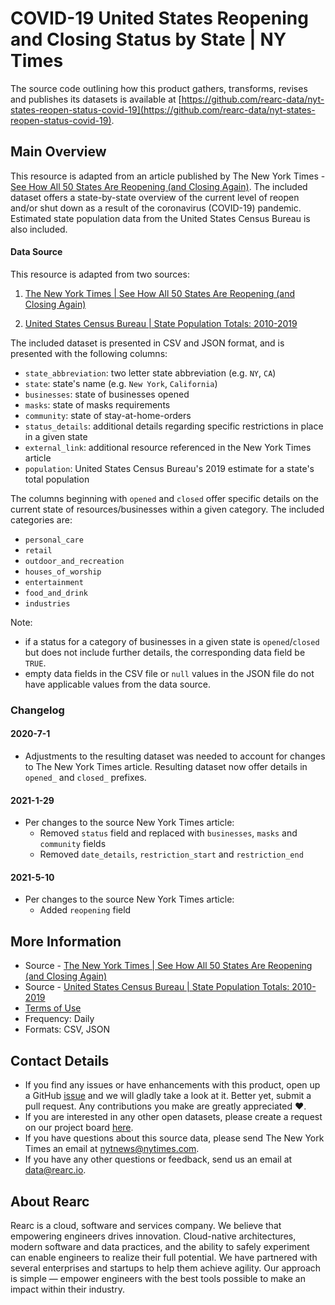 # COVID-19 United States Reopening and Closing Status by State | NY Times

The source code outlining how this product gathers, transforms, revises and publishes its datasets is available at [https://github.com/rearc-data/nyt-states-reopen-status-covid-19](https://github.com/rearc-data/nyt-states-reopen-status-covid-19).

## Main Overview
This resource is adapted from an article published by The New York Times - [See How All 50 States Are Reopening (and Closing Again)](https://www.nytimes.com/interactive/2020/us/states-reopen-map-coronavirus.html). The included dataset offers a state-by-state overview of the current level of reopen and/or shut down as a result of the coronavirus (COVID-19) pandemic. Estimated state population data from the United States Census Bureau is also included.

#### Data Source
This resource is adapted from two sources:

1. [The New York Times | See How All 50 States Are Reopening (and Closing Again)](https://www.nytimes.com/interactive/2020/us/states-reopen-map-coronavirus.html)

2. [United States Census Bureau | State Population Totals: 2010-2019](https://www.census.gov/data/datasets/time-series/demo/popest/2010s-state-total.html)

The included dataset is presented in CSV and JSON format, and is presented with the following columns:

- `state_abbreviation`: two letter state abbreviation (e.g. `NY`, `CA`)
- `state`: state's name (e.g. `New York`, `California`)
- `businesses`: state of businesses opened
- `masks`: state of masks requirements
- `community`: state of stay-at-home-orders
- `status_details`: additional details regarding specific restrictions in place in a given state
- `external_link`: additional resource referenced in the New York Times article
- `population`: United States Census Bureau's 2019 estimate for a state's total population

The columns beginning with `opened` and `closed` offer specific details on the current state of resources/businesses within a given category. The included categories are:
- `personal_care`
- `retail`
- `outdoor_and_recreation`
- `houses_of_worship`
- `entertainment`
- `food_and_drink`
- `industries`

Note:
- if a  status for a category of businesses in a given state is `opened`/`closed` but does not include further details, the corresponding data field be `TRUE`.
- empty data fields in the CSV file or `null` values in the JSON file do not have applicable values from the data source.

### Changelog
#### 2020-7-1
- Adjustments to the resulting dataset was needed to account for changes to The New York Times article. Resulting dataset now offer details in `opened_` and `closed_` prefixes.

#### 2021-1-29
- Per changes to the source New York Times article:
    - Removed `status` field and replaced with `businesses`, `masks` and `community` fields
    - Removed `date_details`, `restriction_start` and `restriction_end`

#### 2021-5-10
- Per changes to the source New York Times article:
    - Added `reopening` field

## More Information
- Source - [The New York Times | See How All 50 States Are Reopening (and Closing Again)](https://www.nytimes.com/interactive/2020/us/states-reopen-map-coronavirus.html)
- Source - [United States Census Bureau | State Population Totals: 2010-2019](https://www.census.gov/data/datasets/time-series/demo/popest/2010s-state-total.html)
- [Terms of Use](https://www.copyright.gov/fair-use/more-info.html)
- Frequency: Daily
- Formats: CSV, JSON

## Contact Details
- If you find any issues or have enhancements with this product, open up a GitHub [issue](https://github.com/rearc-data/nyt-states-reopen-status-covid-19/issues) and we will gladly take a look at it. Better yet, submit a pull request. Any contributions you make are greatly appreciated :heart:.
- If you are interested in any other open datasets, please create a request on our project board [here](https://github.com/rearc-data/covid-datasets-aws-data-exchange/projects/1).
- If you have questions about this source data, please send The New York Times an email at nytnews@nytimes.com.
- If you have any other questions or feedback, send us an email at data@rearc.io.

## About Rearc
Rearc is a cloud, software and services company. We believe that empowering engineers drives innovation. Cloud-native architectures, modern software and data practices, and the ability to safely experiment can enable engineers to realize their full potential. We have partnered with several enterprises and startups to help them achieve agility. Our approach is simple — empower engineers with the best tools possible to make an impact within their industry.